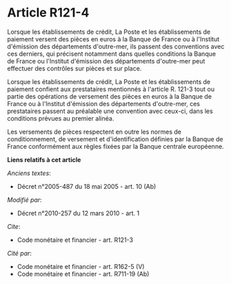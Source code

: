 # Article R121-4

Lorsque les établissements de crédit, La Poste et les établissements de paiement versent des pièces en euros à la Banque de
France ou à l'Institut d'émission des départements d'outre-mer, ils passent des conventions avec ces derniers, qui précisent
notamment dans quelles conditions la Banque de France ou l'Institut d'émission des départements d'outre-mer peut effectuer
des contrôles sur pièces et sur place. 

Lorsque les établissements de crédit, La Poste et les établissements de paiement confient aux prestataires mentionnés à
l'article R. 121-3 tout ou partie des opérations de versement des pièces en euros à la Banque de France ou à l'Institut
d'émission des départements d'outre-mer, ces prestataires passent au préalable une convention avec ceux-ci, dans les
conditions prévues au premier alinéa. 

Les versements de pièces respectent en outre les normes de conditionnement, de versement et d'identification définies par la
Banque de France conformément aux règles fixées par la Banque centrale européenne.

**Liens relatifs à cet article**

_Anciens textes_:

  - Décret n°2005-487 du 18 mai 2005 - art. 10 (Ab)

_Modifié par_:

  - Décret n°2010-257 du 12 mars 2010 - art. 1

_Cite_:

  - Code monétaire et financier - art. R121-3

_Cité par_:

  - Code monétaire et financier - art. R162-5 (V)
  - Code monétaire et financier - art. R711-19 (Ab)
